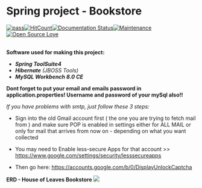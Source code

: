 # Spring project - Bookstore

[![pass](https://travis-ci.org/patrykkrawczyk/TDDAndDesignPatternsExample.svg?branch=master)](https://github.com/ZoranKJava/Project_1_StudentAdministration/blob/master/README.md#demo)[![HitCount](http://hits.dwyl.io/{ZoranKJava}/{Spring}.svg)](http://hits.dwyl.io/{username}/{ZoranKJava})[![Documentation Status](https://readthedocs.org/projects/ansicolortags/badge/?version=latest)](https://github.com/ZoranKJava/Project_1_StudentAdministration/tree/master/StudentAdministration)[![Maintenance](https://img.shields.io/badge/Maintained%3F-yes-green.svg)](https://github.com/ZoranKJava/Project_1_StudentAdministration/graphs/commit-activity)[![Open Source Love](https://badges.frapsoft.com/os/v3/open-source.png?v=103)](https://www.eclipse.org/photon/)
<br>
<br>

<b>Software used for making this project:</b>
* <i><b>Spring ToolSuite4</b></i>
* <i><b>Hibernate</b></i><i> (JBOSS Tools)</i>
* <i><b>MySQL Workbench 8.0 CE</b></i>

<b>Dont forget to put your email and emails password in application.properties! Username and password of your mySql also!!</b>

<i>If you have problems with smtp, just follow these 3 steps:</i>
* Sign into the old Gmail account first ( the one you are trying to fetch mail from ) and make sure POP is enabled in settings either for ALL MAIL or only for mail that arrives from now on - depending on what you want collected

* You may need to Enable less-secure Apps for that account >> https://www.google.com/settings/security/lesssecureapps

* Then go here: https://accounts.google.com/b/0/DisplayUnlockCaptcha


<b>ERD - House of Leaves Bookstore</b>
<a href="https://github.com/ZoranKJava/Project-2-Bookstore/blob/master/ERD%20-%20House%20of%20Leaves%20Bookstore.xml"><img href="*" src="https://github.com/ZoranKJava/gifs/blob/master/ERD.jpg"></a>

